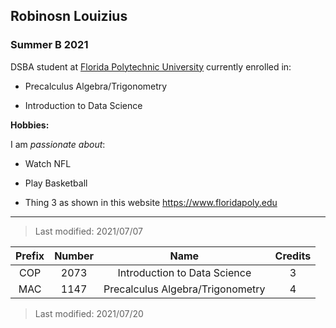 ## Robinosn Louizius

### Summer B 2021

DSBA student at [Florida Polytechnic University](https://www.floridapoly.edu) currently enrolled in: 

- Precalculus Algebra/Trigonometry

- Introduction to Data Science


**Hobbies:**

I am _passionate about_: 

- Watch NFL

- Play Basketball 

- Thing 3 as shown in this website <https://www.floridapoly.edu>

***

> Last modified: 2021/07/07

|Prefix|Number|Name                            |Credits|
|:----:|:----:|:------------------------------:|:-----:|
|COP   |2073  |Introduction to Data Science    |3      |
|MAC   |1147  |Precalculus Algebra/Trigonometry|4      |

> Last modified: 2021/07/20
